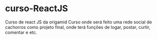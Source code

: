 # curso-ReactJS
Curso de react JS da origamid
Curso onde será feito uma rede social de cachorros como projeto final, onde terá funções de logar, postar, curtir, comentar e etc.